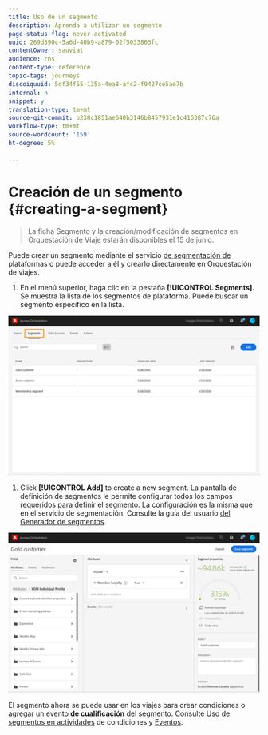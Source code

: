 ```yaml
---
title: Uso de un segmento
description: Aprenda a utilizar un segmento
page-status-flag: never-activated
uuid: 269d590c-5a6d-40b9-a879-02f5033863fc
contentOwner: sauviat
audience: rns
content-type: reference
topic-tags: journeys
discoiquuid: 5df34f55-135a-4ea8-afc2-f9427ce5ae7b
internal: n
snippet: y
translation-type: tm+mt
source-git-commit: b238c1851ae640b3146b8457931e1c416387c76a
workflow-type: tm+mt
source-wordcount: '159'
ht-degree: 5%

---
```




# Creación de un segmento {#creating-a-segment}

>La ficha Segmento y la creación/modificación de segmentos en Orquestación de Viaje estarán disponibles el 15 de junio.

Puede crear un segmento mediante el servicio [de segmentación de](https://docs.adobe.com/content/help/en/experience-platform/segmentation/home.html) plataformas o puede acceder a él y crearlo directamente en Orquestación de viajes.

1. En el menú superior, haga clic en la pestaña **[!UICONTROL Segments]**. Se muestra la lista de los segmentos de plataforma. Puede buscar un segmento específico en la lista.

![](../assets/segment1.png)

1. Click **[!UICONTROL Add]** to create a new segment. La pantalla de definición de segmentos le permite configurar todos los campos requeridos para definir el segmento. La configuración es la misma que en el servicio de segmentación. Consulte la guía del usuario [del Generador de segmentos](https://docs.adobe.com/content/help/en/experience-platform/segmentation/ui/overview.html).

![](../assets/segment2.png)

El segmento ahora se puede usar en los viajes para crear condiciones o agregar un evento **de cualificación** del segmento. Consulte [Uso de segmentos en actividades](../segment/using-a-segment.md) de condiciones y [Eventos](../building-journeys/event-activities.md#segment-qualification).